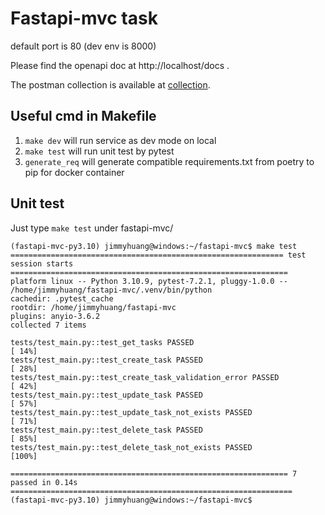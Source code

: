 # Fastapi-mvc task

default port is 80 (dev env is 8000)

Please find the openapi doc at http://localhost/docs .

The postman collection is available at [collection](fastapi-mvc.postman_collection.json).

## Useful cmd in Makefile
1. ```make dev``` will run service as dev mode on local
2. ```make test``` will run unit test by pytest
3. ```generate_req``` will generate compatible requirements.txt from poetry to pip for docker container

## Unit test
Just type ```make test``` under fastapi-mvc/

```
(fastapi-mvc-py3.10) jimmyhuang@windows:~/fastapi-mvc$ make test
============================================================= test session starts ==============================================================
platform linux -- Python 3.10.9, pytest-7.2.1, pluggy-1.0.0 -- /home/jimmyhuang/fastapi-mvc/.venv/bin/python
cachedir: .pytest_cache
rootdir: /home/jimmyhuang/fastapi-mvc
plugins: anyio-3.6.2
collected 7 items

tests/test_main.py::test_get_tasks PASSED                                                                                                [ 14%]
tests/test_main.py::test_create_task PASSED                                                                                              [ 28%]
tests/test_main.py::test_create_task_validation_error PASSED                                                                             [ 42%]
tests/test_main.py::test_update_task PASSED                                                                                              [ 57%]
tests/test_main.py::test_update_task_not_exists PASSED                                                                                   [ 71%]
tests/test_main.py::test_delete_task PASSED                                                                                              [ 85%]
tests/test_main.py::test_delete_task_not_exists PASSED                                                                                   [100%]

============================================================== 7 passed in 0.14s ===============================================================
(fastapi-mvc-py3.10) jimmyhuang@windows:~/fastapi-mvc$
```
